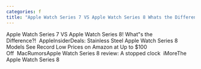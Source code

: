 ```yaml
---
categories: f
title: "Apple Watch Series 7 VS Apple Watch Series 8 Whats the Difference  AppleInsider"
---
```

Apple Watch Series 7 VS Apple Watch Series 8! What"s the Difference?!&nbsp;&nbsp;AppleInsiderDeals: Stainless Steel Apple Watch Series 8 Models See Record Low Prices on Amazon at Up to $100 Off&nbsp;&nbsp;MacRumorsApple Watch Series 8 review: A stopped clock&nbsp;&nbsp;iMoreThe Apple Watch Series 8 